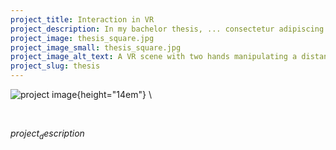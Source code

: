 ```yaml
---
project_title: Interaction in VR
project_description: In my bachelor thesis, ... consectetur adipiscing elit, sed do eiusmod tempor incididunt ut labore et doloremagna aliqua.
project_image: thesis_square.jpg
project_image_small: thesis_square.jpg
project_image_alt_text: A VR scene with two hands manipulating a distant cube.
project_slug: thesis
---
```


![project image](../static/img/$project_image$){height="14em"} \

&nbsp;

$project_description$